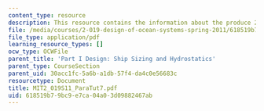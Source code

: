```yaml
---
content_type: resource
description: This resource contains the information about the produce 2D drawings.
file: /media/courses/2-019-design-of-ocean-systems-spring-2011/618519b79bc9e7ca04a03d09882467ab_MIT2_019S11_ParaTut7.pdf
file_type: application/pdf
learning_resource_types: []
ocw_type: OCWFile
parent_title: 'Part I Design: Ship Sizing and Hydrostatics'
parent_type: CourseSection
parent_uid: 30acc1fc-5a6b-a1db-57f4-da4c0e56683c
resourcetype: Document
title: MIT2_019S11_ParaTut7.pdf
uid: 618519b7-9bc9-e7ca-04a0-3d09882467ab
---
```

